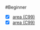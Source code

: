 #Beginner

- [x] [area (C99)](https://github.com/SamylleRose/beecrowd/blob/master/1-beginner/area.c)
- [x] [area (C99)](https://github.com/SamylleRose/beecrowd/blob/master/1-beginner/Consumption.c)
